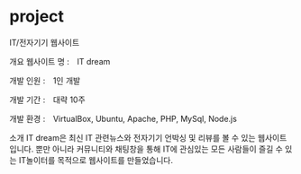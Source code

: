 # project

IT/전자기기 웹사이트

개요 웹사이트 명 :　IT dream

개발 인원 :　1인 개발

개발 기간 :　대략 10주

개발 환경 :　VirtualBox, Ubuntu, Apache, PHP, MySql, Node.js

소개 IT dream은 최신 IT 관련뉴스와 전자기기 언박싱 및 리뷰를 볼 수 있는 웹사이트입니다.
 뿐만 아니라 커뮤니티와 채팅창을 통해 IT에 관심있는 모든 사람들이 즐길 수 있는 IT놀이터를 목적으로 웹사이트를 만들었습니다.